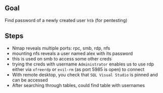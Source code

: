 
## Goal
Find password of a newly created user `htb` (for pentesting)

## Steps

- Nmap reveals multiple ports: rpc, smb, rdp, nfs
- mounting nfs reveals a user named alex with its password
- this is used on smb to access some other creds
- trying the creds with username `Administrator` enables us to use rdp either via `xfreerdp` or `evil-rm` (as port 5985 is open) to connect
- With remote desktop, you check that `SQL Visual Studio` is pinned and can be accessed
- After searching through tables, could find table with usernames